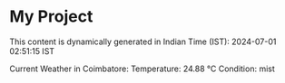 # My Project

This content is dynamically generated in Indian Time (IST): 2024-07-01 02:51:15 IST


Current Weather in Coimbatore:
Temperature: 24.88 °C
Condition: mist
